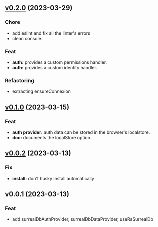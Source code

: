 <a name="v0.2.0"></a>

## [v0.2.0](https://github.com/djedi23/ra-surrealdb/compare/v0.1.0...v0.2.0) (2023-03-29)

### Chore

- add eslint and fix all the linter's errors
- clean console.

### Feat

- **auth:** provides a custom permissions handler.
- **auth:** provides a custom identity handler.

### Refactoring

- extracting ensureConnexion

<a name="v0.1.0"></a>

## [v0.1.0](https://github.com/djedi23/ra-surrealdb/compare/v0.0.2...v0.1.0) (2023-03-15)

### Feat

- **auth provider:** auth data can be stored in the browser's localstore.
- **doc:** documents the localStore option.

<a name="v0.0.2"></a>

## [v0.0.2](https://github.com/djedi23/ra-surrealdb/compare/v0.0.1...v0.0.2) (2023-03-13)

### Fix

- **install:** don't husky install automatically

<a name="v0.0.1"></a>

## v0.0.1 (2023-03-13)

### Feat

- add surrealDbAuthProvider, surrealDbDataProvider, useRaSurrealDb
